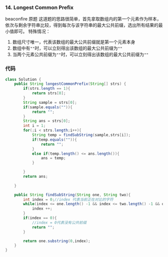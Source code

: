 ### 14. Longest Common Prefix
beaconfire 原题
这道题的思路很简单，首先拿取数组内的第一个元素作为样本，依次与剩余字符串比较，得到每次与该字符串的最大公共前缀，选出所有结果的最小值即可。
特殊情况：
1. 数组尺寸唯一，代表该数组的最大公共前缀就是第一个元素本身
2. 数组中有```""```时，可以立刻得出该数组的最大公共前缀为```""```
3. 当两个元素公共前缀为```""```时，可以立刻得出该数组的最大公共前缀为```""```

### 代码
```java
class Solution {
    public String longestCommonPrefix(String[] strs) {
        if(strs.length == 1){
            return strs[0];
        }
        String sample = strs[0];
        if(sample.equals("")){
            return "";
        }
        String ans = strs[0];
        int i = 1;
        for(;i < strs.length;i++){
            String temp = findSubString(sample,strs[i]);
            if(temp.equals("")){
                return "";
            }
            else if(temp.length() <= ans.length()){
                ans = temp;
            }

        }
        return ans;
        
    }

    public String findSubString(String one, String two){
        int index = 0;//index 代表当前正在对比的字符
        while(index <= one.length() -1 && index <= two.length() -1 && one.charAt(index) == two.charAt(index)){
            index ++;
        }
        if(index == 0){
            //index = 0代表没有公共前缀
            return "";
        }

        return one.substring(0,index);
    }
}
```

